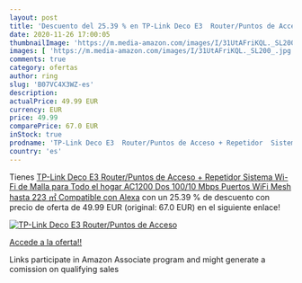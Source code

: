 ```yaml
---
layout: post
title: 'Descuento del 25.39 % en TP-Link Deco E3  Router/Puntos de Acceso'
date: 2020-11-26 17:00:05
thumbnailImage: 'https://m.media-amazon.com/images/I/31UtAFriKQL._SL200_.jpg'
images: [ 'https://m.media-amazon.com/images/I/31UtAFriKQL._SL200_.jpg' ]
comments: true
category: ofertas
author: ring
slug: 'B07VC4X3WZ-es'
description:
actualPrice: 49.99 EUR
currency: EUR
price: 49.99
comparePrice: 67.0 EUR
inStock: true
prodname: 'TP-Link Deco E3  Router/Puntos de Acceso + Repetidor  Sistema Wi-Fi de Malla para Todo el hogar AC1200  Dos 100/10 Mbps Puertos  WiFi Mesh hasta 223 ㎡  Compatible con Alexa'
country: 'es'
---
```


Tienes [TP-Link Deco E3  Router/Puntos de Acceso + Repetidor  Sistema Wi-Fi de Malla para Todo el hogar AC1200  Dos 100/10 Mbps Puertos  WiFi Mesh hasta 223 ㎡  Compatible con Alexa](https://www.amazon.es/dp/B07VC4X3WZ/?tag=tolees-21) con un 25.39 % de descuento con precio de oferta de 49.99 EUR (original: 67.0 EUR) en el siguiente enlace!

[![TP-Link Deco E3  Router/Puntos de Acceso](https://m.media-amazon.com/images/I/31UtAFriKQL._SL200_.jpg)](https://www.amazon.es/dp/B07VC4X3WZ/?tag=tolees-21)

[Accede a la oferta!!](https://www.amazon.es/dp/B07VC4X3WZ/?tag=tolees-21)

Links participate in Amazon Associate program and might generate a comission on qualifying sales


